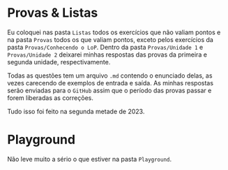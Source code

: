 # Provas & Listas

Eu coloquei nas pasta `Listas` todos os exercícios que não valiam pontos e na pasta `Provas` todos os que valiam pontos, exceto pelos exercícios da pasta `Provas/Conhecendo o LoP`. Dentro da pasta `Provas/Unidade 1` e `Provas/Unidade 2` deixarei minhas respostas das provas da primeira e segunda unidade, respectivamente.

Todas as questões tem um arquivo `.md` contendo o enunciado delas, as vezes carecendo de exemplos de entrada e saída. As minhas respostas serão enviadas para o `GitHub` assim que o período das provas passar e forem liberadas as correções.

Tudo isso foi feito na segunda metade de 2023.

# Playground

Não leve muito a sério o que estiver na pasta `Playground`.

